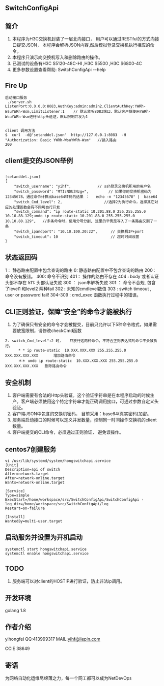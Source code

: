SwitchConfigApi
---------------------

简介
-----------
1. 本程序为H3C交换机封装了一层北向接口， 用户可以通过RESTful的方式向接口提交JSON， 本程序会解析JSON内容,然后模拟登录交换机执行相应的命令。         
2. 本程序只演示向交换机写入和删除路由的操作。
3. 已测试的设备有H3C S5120-48C-HI ,H3C  S5500 ,H3C S6800-4C
4. 更多参数设置查看帮助: SwitchConfigApi --help


Fire Up
---------------
```
启动接口服务
 ./server.sh
ListenPort:0.0.0.0:8083,AuthKey:admin:admin2,ClientAuthKey:YWRh-WsuYWRh-Wsm,LimitListener:1    // 默认监听8083端口，默认客户端使用YWRh-WsuYWRh-Wsm进行http头验证，默认限制并发为1


client 调用方法
$  curl  -d@'setanddel.json'  http://127.0.0.1:8083  -H "Authorization: Basic YWRh-WsuYWRh-Wsm"   //插入路由
200

```

client提交的JSON举例
-----------------
```

[setanddel.json]        
{
	"switch_username": "yihf",            // ssh登录交换机所用的用户名
	"switch_password": "MTIzNDU2Nzg=",         // 如果你的交换机密码为12345678，通过命令计算出base64转码的结果 ：   echo -n "12345678" |  base64
	"switch_Cmd_level": 2,                   //选择2为执行命令，选择其它对应的处理函数会有不同可自行开发
	"switch_command": "ip route-static 10.201.88.0 255.255.255.0 10.10.88.129;undo ip route-static 10.201.88.0 255.255.255.0 10.10.88.129",   //多条命令时，使用分号分割, 这里的举例是写入了一条路由又删了一条
	"switch_ipandport": "10.10.100.20:22",      // 交换机IP+port
	"switch_timeout": 10                        // 超时时间设置
}
```


状态返回码
--------------
1：  静态路由配置中包含查询的路由
0:   静态路由配置中不包含查询的路由
200：  命令没有报错。
400:   命令不识别
401：  操作的路由不存在
404 :  body 或者认证头部不存在
511:    头部认证失败
300 ：  json串解析失败
301 ：  命令不合规, 包含了level1 和level2 两种fail
302 :   未知的cmdlevel数值
303 :   switch timeout , user or password fail!
304-309 :   cmd_exec 函数执行过程中的错误。



CLI正则验证，保障“安全”的命令才能被执行
------------------------------
1. 为了确保只有安全的命令才会被提交，目前只允许以下5种命令格式，如果需要放宽限制，请修改checkCmd函数

```
2. switch_Cmd_level":2 时，   只放行这两种命令，不符合正则表达式的命令不会被执行。
      * * ip route-static  10.XXX.XXX.XXX 255.255.255.0   XXX.XXX.XXX.XXX       增加路由命令
      ＊＊ undo ip route-static  10.XXX.XXX.XXX 255.255.255.0  XXX.XXX.XXX.XXX   删除路由命令
```  


安全机制
----------------
1. 客户端需要有合法的Http头验证，这个验证字符串是在本程序启动的时候生产，客户端必须使用这个特定字符串才能正确调用接口，可通过参数自定义头验证。
2. 客户端JSON中包含的交换机密码， 目前采用：base64(真实密码)加密。  
3. 服务端启动接口的时候可以定义并发数量，控制同一时间操作交换机的client数量。
4. 客户端提交的CLI命令，必须通过正则验证， 避免误操作。



centos7创建服务
-------------
```
vi /usr/lib/systemd/system/hongswitchapi.service
[Unit]
Description=api of switch
After=network.target
After=network-online.target
Wants=network-online.target

[Service]
Type=simple
ExecStart=/home/workspace/src/SwitchConfigApi/SwitchConfigApi -log_dir=/home/workspace/src/SwitchConfigApi/log         
Restart=on-failure

[Install]
WantedBy=multi-user.target
```


启动服务并设置为开机启动
------------------
```
systemctl start hongswitchapi.service
systemctl enable hongswitchapi.service
```


TODO
-------------
1.  服务端可以对client的HOSTIP进行验证，防止非法ip调用。



## 开发环境
golang 1.8

## 作者介绍
yihongfei  QQ:413999317   MAIL:yihf@liepin.com

CCIE 38649


## 寄语
为网络自动化运维尽绵薄之力，每一个网工都可以成为NetDevOps
